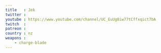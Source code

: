 ```yaml
---
title   : Jek
twitter : 
youtube : https://www.youtube.com/channel/UC_EuUg8iw77tCffxqict7bA
twitch  : 
patreon : 
country : nz
weapons :
    - charge-blade
---
```


